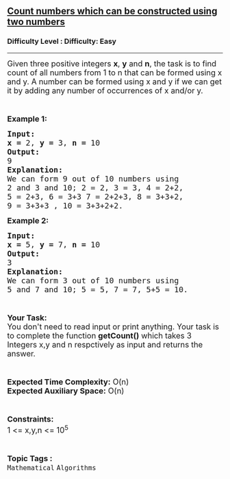 <h2><a href="https://www.geeksforgeeks.org/problems/count-numbers-which-can-be-constructed-using-two-numbers0636/1?page=11&status=unsolved&sortBy=accuracy">Count numbers which can be constructed using two numbers</a></h2><h3>Difficulty Level : Difficulty: Easy</h3><hr><div class="problems_problem_content__Xm_eO"><p><span style="font-size:18px">Given three positive integers <strong>x</strong>, <strong>y</strong> and <strong>n</strong>, the task is to find count of all numbers from 1 to n that can be formed using x and y. A number can be formed using x and y if we can get it by adding any number of occurrences of x and/or y.</span></p>

<p>&nbsp;</p>

<p><span style="font-size:18px"><strong>Example 1:</strong></span></p>

<pre><span style="font-size:18px"><strong>Input:</strong></span>
<span style="font-size:18px"><strong>x = </strong>2, <strong>y = </strong>3, <strong>n = </strong>10</span>
<span style="font-size:18px"><strong>Output:</strong></span>
<span style="font-size:18px">9</span>
<span style="font-size:18px"><strong>Explanation:</strong></span>
<span style="font-size:18px">We can form 9 out of 10 numbers using
2 and 3 and 10; 2 = 2, 3 = 3, 4 = 2+2,
5 = 2+3, 6 = 3+3 7 = 2+2+3, 8 = 3+3+2,
9 = 3+3+3 , 10 = 3+3+2+2.</span></pre>

<p><span style="font-size:18px"><strong>Example 2:</strong></span></p>

<pre><span style="font-size:18px"><strong>Input:</strong></span>
<span style="font-size:18px"><strong>x = </strong>5, <strong>y = </strong>7, <strong>n = </strong>10</span>
<span style="font-size:18px"><strong>Output:</strong></span>
<span style="font-size:18px">3</span>
<span style="font-size:18px"><strong>Explanation:</strong></span>
<span style="font-size:18px">We can form 3 out of 10 numbers using
5 and 7 and 10; 5 = 5, 7 = 7, 5+5 = 10.</span></pre>

<p>&nbsp;</p>

<p><span style="font-size:18px"><strong>Your Task:</strong><br>
You don't need to read input or print anything. Your task is to complete the function <strong>getCount()</strong> which takes 3 Integers x,y and n respctively as input and returns the answer.</span></p>

<p>&nbsp;</p>

<p><span style="font-size:18px"><strong>Expected Time Complexity:</strong> O(n)<br>
<strong>Expected Auxiliary Space:</strong> O(n)</span></p>

<p>&nbsp;</p>

<p><span style="font-size:18px"><strong>Constraints:</strong></span><br>
<span style="font-size:18px">1 &lt;= x,y,n &lt;= 10<sup>5</sup></span></p>
</div><br><p><span style=font-size:18px><strong>Topic Tags : </strong><br><code>Mathematical</code>&nbsp;<code>Algorithms</code>&nbsp;